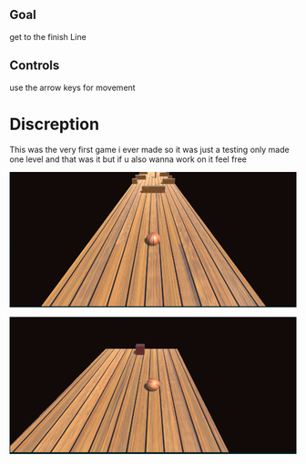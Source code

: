 ## Goal
get to the finish Line

## Controls
use the arrow keys for movement

# Discreption 

This was the very first game i ever made so  it was just a testing only made one level and that was it but if u also wanna work on it feel free

![Title screen](https://raw.githubusercontent.com/Chrisntita/Rolling-Ball/main/Capture.PNG)

![Title screen](https://raw.githubusercontent.com/Chrisntita/Rolling-Ball/main/finsh-Line.PNG)
